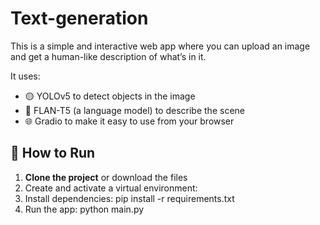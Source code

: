 # Text-generation
This is a simple and interactive web app where you can upload an image and get a human-like description of what’s in it.

It uses:
- 🟡 YOLOv5 to detect objects in the image
- 🧠 FLAN-T5 (a language model) to describe the scene
- 🌐 Gradio to make it easy to use from your browser

## 🚀 How to Run

1. **Clone the project** or download the files
2. Create and activate a virtual environment:
3. Install dependencies:
pip install -r requirements.txt
5. Run the app:
python main.py
